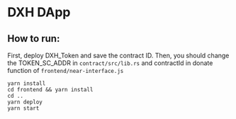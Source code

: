 DXH DApp
==================

## How to run:

First, deploy DXH_Token and save the contract ID. Then, you should change the TOKEN_SC_ADDR in `contract/src/lib.rs` and contractId in donate function of `frontend/near-interface.js`

```
yarn install
cd frontend && yarn install
cd ..
yarn deploy
yarn start
```